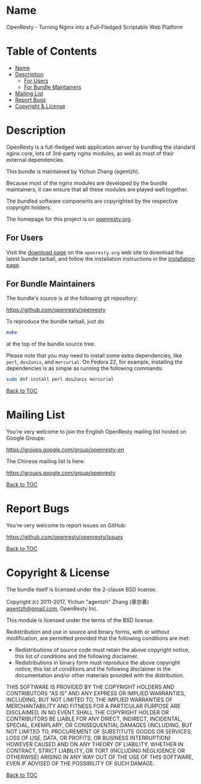 Name
====

OpenResty - Turning Nginx into a Full-Fledged Scriptable Web Platform

Table of Contents
=================

* [Name](#name)
* [Description](#description)
    * [For Users](#for-users)
    * [For Bundle Maintainers](#for-bundle-maintainers)
* [Mailing List](#mailing-list)
* [Report Bugs](#report-bugs)
* [Copyright & License](#copyright--license)

Description
===========

OpenResty is a full-fledged web application server by bundling the standard nginx core,
lots of 3rd-party nginx modules, as well as most of their external dependencies.

This bundle is maintained by Yichun Zhang (agentzh).

Because most of the nginx modules are developed by the bundle maintainers, it can ensure
that all these modules are played well together.

The bundled software components are copyrighted by the respective copyright holders.

The homepage for this project is on [openresty.org](https://openresty.org/).

For Users
---------

Visit the [download page](https://openresty.org/en/download.html) on the `openresty.org` web site
to download the latest bundle tarball, and
follow the installation instructions in the [installation page](https://openresty.org/en/installation.html).

For Bundle Maintainers
----------------------

The bundle's source is at the following git repository:

https://github.com/openresty/openresty

To reproduce the bundle tarball, just do

```bash
make
```

at the top of the bundle source tree.

Please note that you may need to install some extra dependencies, like `perl`, `dos2unix`, and `mercurial`.
On Fedora 22, for example, installing the dependencies
is as simple as running the following commands:

```bash
sudo dnf install perl dos2unix mercurial
```

[Back to TOC](#table-of-contents)

Mailing List
============

You're very welcome to join the English OpenResty mailing list hosted on Google Groups:

https://groups.google.com/group/openresty-en

The Chinese mailing list is here:

https://groups.google.com/group/openresty

[Back to TOC](#table-of-contents)

Report Bugs
===========

You're very welcome to report issues on GitHub:

https://github.com/openresty/openresty/issues

[Back to TOC](#table-of-contents)

Copyright & License
===================

The bundle itself is licensed under the 2-clause BSD license.

Copyright (c) 2011-2017, Yichun "agentzh" Zhang (章亦春) <agentzh@gmail.com>, OpenResty Inc.

This module is licensed under the terms of the BSD license.

Redistribution and use in source and binary forms, with or without
modification, are permitted provided that the following conditions are
met:

* Redistributions of source code must retain the above copyright notice, this list of conditions and the following disclaimer.
* Redistributions in binary form must reproduce the above copyright notice, this list of conditions and the following disclaimer in the documentation and/or other materials provided with the distribution.

THIS SOFTWARE IS PROVIDED BY THE COPYRIGHT HOLDERS AND CONTRIBUTORS "AS
IS" AND ANY EXPRESS OR IMPLIED WARRANTIES, INCLUDING, BUT NOT LIMITED
TO, THE IMPLIED WARRANTIES OF MERCHANTABILITY AND FITNESS FOR A
PARTICULAR PURPOSE ARE DISCLAIMED. IN NO EVENT SHALL THE COPYRIGHT
HOLDER OR CONTRIBUTORS BE LIABLE FOR ANY DIRECT, INDIRECT, INCIDENTAL,
SPECIAL, EXEMPLARY, OR CONSEQUENTIAL DAMAGES (INCLUDING, BUT NOT LIMITED
TO, PROCUREMENT OF SUBSTITUTE GOODS OR SERVICES; LOSS OF USE, DATA, OR
PROFITS; OR BUSINESS INTERRUPTION) HOWEVER CAUSED AND ON ANY THEORY OF
LIABILITY, WHETHER IN CONTRACT, STRICT LIABILITY, OR TORT (INCLUDING
NEGLIGENCE OR OTHERWISE) ARISING IN ANY WAY OUT OF THE USE OF THIS
SOFTWARE, EVEN IF ADVISED OF THE POSSIBILITY OF SUCH DAMAGE.

[Back to TOC](#table-of-contents)

